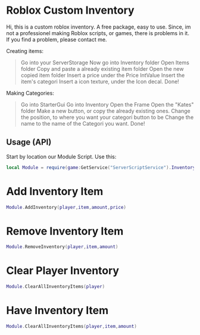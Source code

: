 # Roblox Custom Inventory

Hi, this is a custom roblox inventory. A free package, easy to use.
Since, im not a professionel making Roblox scripts, or games, there is problems in it.
If you find a problem, please contact me.

Creating items: 
> Go into your ServerStorage
> Now go into Inventory folder
> Open Items folder 
> Copy and paste a already existing item folder
> Open the new copied item folder
> Insert a price under the Price IntValue
> Insert the item's categori
> Insert a icon texture, under the Icon decal.
> Done!

Making Categories:
> Go into StarterGui
> Go into Inventory
> Open the Frame
> Open the "Kates" folder
> Make a new button, or copy the already existing ones.
> Change the position, to where you want your categori button to be
> Change the name to the name of the Categori you want.
> Done!

## Usage (API)

Start by location our Module Script.
Use this:
```lua
local Module = require(game:GetService("ServerScriptService").Inventory.Module)
```

# Add Inventory Item
```lua
Module.AddInventory(player,item,amount,price)
```

# Remove Inventory Item
```lua
Module.RemoveInventory(player,item,amount)
```

# Clear Player Inventory
```lua
Module.ClearAllInventoryItems(player)
```

# Have Inventory Item
```lua
Module.ClearAllInventoryItems(player,item,amount)
```
